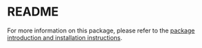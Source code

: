 # README #

For more information on this package, please refer to the [package introduction and installation instructions](https://www.eduardocontijoch.com/Projects/FaithLabTools/introduction.html).